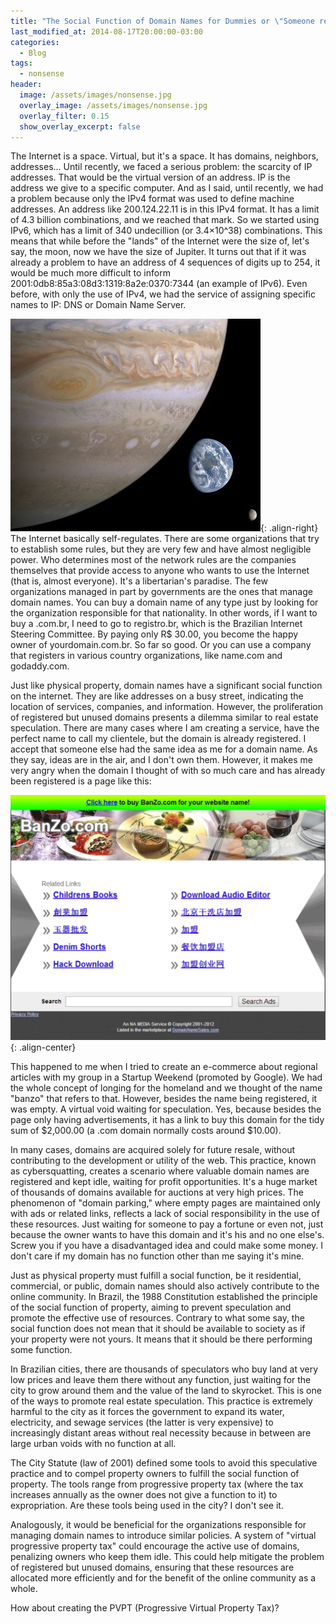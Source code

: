 ```yaml
---
title: "The Social Function of Domain Names for Dummies or \"Someone registered the domain name that I wanted and don't use it... Now what?\""
last_modified_at: 2014-08-17T20:00:00-03:00
categories:
  - Blog
tags:
  - nonsense
header:
  image: /assets/images/nonsense.jpg
  overlay_image: /assets/images/nonsense.jpg
  overlay_filter: 0.15
  show_overlay_excerpt: false
---
```


The Internet is a space. Virtual, but it's a space. It has domains, neighbors, addresses... Until recently, we faced a serious problem: the scarcity of IP addresses. That would be the virtual version of an address. IP is the address we give to a specific computer. And as I said, until recently, we had a problem because only the IPv4 format was used to define machine addresses. An address like 200.124.22.11 is in this IPv4 format. It has a limit of 4.3 billion combinations, and we reached that mark. So we started using IPv6, which has a limit of 340 undecillion (or 3.4×10^38) combinations. This means that while before the "lands" of the Internet were the size of, let's say, the moon, now we have the size of Jupiter. It turns out that if it was already a problem to have an address of 4 sequences of digits up to 254, it would be much more difficult to inform 2001:0db8:85a3:08d3:1319:8a2e:0370:7344 (an example of IPv6). Even before, with only the use of IPv4, we had the service of assigning specific names to IP: DNS or Domain Name Server.

![image-right](/assets/images/2014/jupiter-earth-moon.jpg){: .align-right}
The Internet basically self-regulates. There are some organizations that try to establish some rules, but they are very few and have almost negligible power. Who determines most of the network rules are the companies themselves that provide access to anyone who wants to use the Internet (that is, almost everyone). It's a libertarian's paradise. The few organizations managed in part by governments are the ones that manage domain names. You can buy a domain name of any type just by looking for the organization responsible for that nationality. In other words, if I want to buy a .com.br, I need to go to registro.br, which is the Brazilian Internet Steering Committee. By paying only R$ 30.00, you become the happy owner of yourdomain.com.br. So far so good. Or you can use a company that registers in various country organizations, like name.com and godaddy.com.

Just like physical property, domain names have a significant social function on the internet. They are like addresses on a busy street, indicating the location of services, companies, and information. However, the proliferation of registered but unused domains presents a dilemma similar to real estate speculation.
There are many cases where I am creating a service, have the perfect name to call my clientele, but the domain is already registered. I accept that someone else had the same idea as me for a domain name. As they say, ideas are in the air, and I don't own them. However, it makes me very angry when the domain I thought of with so much care and has already been registered is a page like this:

![image-center](/assets/images/2014/banzo.png){: .align-center}

This happened to me when I tried to create an e-commerce about regional articles with my group in a Startup Weekend (promoted by Google). We had the whole concept of longing for the homeland and we thought of the name "banzo" that refers to that. However, besides the name being registered, it was empty. A virtual void waiting for speculation. Yes, because besides the page only having advertisements, it has a link to buy this domain for the tidy sum of $2,000.00 (a .com domain normally costs around $10.00).

In many cases, domains are acquired solely for future resale, without contributing to the development or utility of the web. This practice, known as cybersquatting, creates a scenario where valuable domain names are registered and kept idle, waiting for profit opportunities. It's a huge market of thousands of domains available for auctions at very high prices.
The phenomenon of "domain parking," where empty pages are maintained only with ads or related links, reflects a lack of social responsibility in the use of these resources. Just waiting for someone to pay a fortune or even not, just because the owner wants to have this domain and it's his and no one else's. Screw you if you have a disadvantaged idea and could make some money. I don't care if my domain has no function other than me saying it's mine.

Just as physical property must fulfill a social function, be it residential, commercial, or public, domain names should also actively contribute to the online community.
In Brazil, the 1988 Constitution established the principle of the social function of property, aiming to prevent speculation and promote the effective use of resources. Contrary to what some say, the social function does not mean that it should be available to society as if your property were not yours. It means that it should be there performing some function.

In Brazilian cities, there are thousands of speculators who buy land at very low prices and leave them there without any function, just waiting for the city to grow around them and the value of the land to skyrocket. This is one of the ways to promote real estate speculation. This practice is extremely harmful to the city as it forces the government to expand its water, electricity, and sewage services (the latter is very expensive) to increasingly distant areas without real necessity because in between are large urban voids with no function at all.

The City Statute (law of 2001) defined some tools to avoid this speculative practice and to compel property owners to fulfill the social function of property. The tools range from progressive property tax (where the tax increases annually as the owner does not give a function to it) to expropriation. Are these tools being used in the city? I don't see it.

Analogously, it would be beneficial for the organizations responsible for managing domain names to introduce similar policies. A system of "virtual progressive property tax" could encourage the active use of domains, penalizing owners who keep them idle. This could help mitigate the problem of registered but unused domains, ensuring that these resources are allocated more efficiently and for the benefit of the online community as a whole.

How about creating the PVPT (Progressive Virtual Property Tax)?